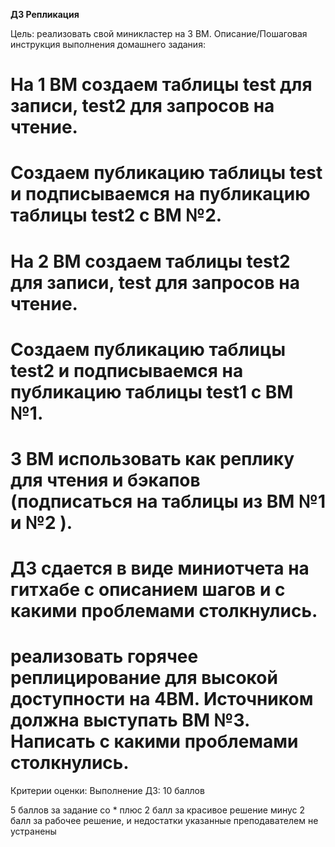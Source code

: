 **ДЗ Репликация**

Цель: реализовать свой миникластер на 3 ВМ.
Описание/Пошаговая инструкция выполнения домашнего задания:

# На 1 ВМ создаем таблицы test для записи, test2 для запросов на чтение.

# Создаем публикацию таблицы test и подписываемся на публикацию таблицы test2 с ВМ №2.

# На 2 ВМ создаем таблицы test2 для записи, test для запросов на чтение.

# Создаем публикацию таблицы test2 и подписываемся на публикацию таблицы test1 с ВМ №1.

# 3 ВМ использовать как реплику для чтения и бэкапов (подписаться на таблицы из ВМ №1 и №2 ).

# ДЗ сдается в виде миниотчета на гитхабе с описанием шагов и с какими проблемами столкнулись.

# реализовать горячее реплицирование для высокой доступности на 4ВМ. Источником должна выступать ВМ №3. Написать с какими проблемами столкнулись.

Критерии оценки:
Выполнение ДЗ: 10 баллов

5 баллов за задание со *
плюс 2 балл за красивое решение
минус 2 балл за рабочее решение, и недостатки указанные преподавателем не устранены